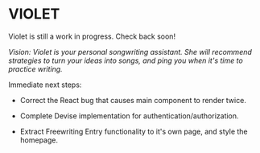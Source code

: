 # VIOLET


Violet is still a work in progress. Check back soon! 

_Vision: Violet is your personal songwriting assistant. She will recommend strategies to turn your ideas into songs, and ping you when it's time to practice writing._

Immediate next steps: 

* Correct the React bug that causes main component to render twice.

* Complete Devise implementation for authentication/authorization.

* Extract Freewriting Entry functionality to it's own page, and style the homepage.
